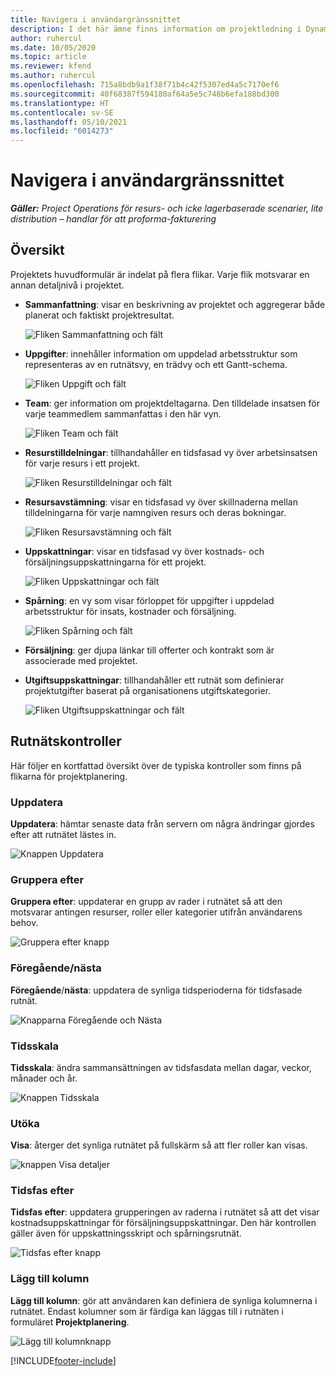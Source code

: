 ```yaml
---
title: Navigera i användargränssnittet
description: I det här ämne finns information om projektledning i Dynamics 365 i projektåtgärder.
author: ruhercul
ms.date: 10/05/2020
ms.topic: article
ms.reviewer: kfend
ms.author: ruhercul
ms.openlocfilehash: 715a8bdb9a1f38f71b4c42f5307ed4a5c7170ef6
ms.sourcegitcommit: 40f68387f594180af64a5e5c748b6efa188bd300
ms.translationtype: HT
ms.contentlocale: sv-SE
ms.lasthandoff: 05/10/2021
ms.locfileid: "6014273"
---
```

# <a name="navigating-the-user-interface"></a>Navigera i användargränssnittet

_**Gäller:** Project Operations för resurs- och icke lagerbaserade scenarier, lite distribution – handlar för att proforma-fakturering_

## <a name="overview"></a>Översikt

Projektets huvudformulär är indelat på flera flikar. Varje flik motsvarar en annan detaljnivå i projektet.

- **Sammanfattning**: visar en beskrivning av projektet och aggregerar både planerat och faktiskt projektresultat.

    ![Fliken Sammanfattning och fält](media/navigation7.png)

- **Uppgifter**: innehåller information om uppdelad arbetsstruktur som representeras av en rutnätsvy, en trädvy och ett Gantt-schema.

    ![Fliken Uppgift och fält](media/navigation8.png)

- **Team**: ger information om projektdeltagarna. Den tilldelade insatsen för varje teammedlem sammanfattas i den här vyn.

    ![Fliken Team och fält](media/navigation9.png)

- **Resurstilldelningar**: tillhandahåller en tidsfasad vy över arbetsinsatsen för varje resurs i ett projekt.

    ![Fliken Resurstilldelningar och fält](media/navigation10.png)

- **Resursavstämning**: visar en tidsfasad vy över skillnaderna mellan tilldelningarna för varje namngiven resurs och deras bokningar.

    ![Fliken Resursavstämning och fält](media/navigation11.png)

- **Uppskattningar**: visar en tidsfasad vy över kostnads- och försäljningsuppskattningarna för ett projekt.

    ![Fliken Uppskattningar och fält](media/navigation12.png)

- **Spårning**: en vy som visar förloppet för uppgifter i uppdelad arbetsstruktur för insats, kostnader och försäljning.

    ![Fliken Spårning och fält](media/navigation13.png)

- **Försäljning**: ger djupa länkar till offerter och kontrakt som är associerade med projektet.

- **Utgiftsuppskattningar**: tillhandahåller ett rutnät som definierar projektutgifter baserat på organisationens utgiftskategorier.

    ![Fliken Utgiftsuppskattningar och fält](media/navigation14.png)

## <a name="grid-controls"></a>Rutnätskontroller

Här följer en kortfattad översikt över de typiska kontroller som finns på flikarna för projektplanering.

### <a name="refresh"></a>Uppdatera

**Uppdatera**: hämtar senaste data från servern om några ändringar gjordes efter att rutnätet lästes in.

![Knappen Uppdatera](media/navigation7.png)

### <a name="group-by"></a>Gruppera efter

**Gruppera efter**: uppdaterar en grupp av rader i rutnätet så att den motsvarar antingen resurser, roller eller kategorier utifrån användarens behov.

![Gruppera efter knapp](media/navigation6.png)

### <a name="previousnext"></a>Föregående/nästa

**Föregående**/**nästa**: uppdatera de synliga tidsperioderna för tidsfasade rutnät.

![Knapparna Föregående och Nästa](media/navigation2.png)

### <a name="timescale"></a>Tidsskala

**Tidsskala**: ändra sammansättningen av tidsfasdata mellan dagar, veckor, månader och år.

![Knappen Tidsskala](media/navigation3.png)

### <a name="expand"></a>Utöka

**Visa**: återger det synliga rutnätet på fullskärm så att fler roller kan visas.

![knappen Visa detaljer](media/navigation4.png)

### <a name="time-phase-by"></a>Tidsfas efter

**Tidsfas efter**: uppdatera grupperingen av raderna i rutnätet så att det visar kostnadsuppskattningar för försäljningsuppskattningar. Den här kontrollen gäller även för uppskattningsskript och spårningsrutnät.

![Tidsfas efter knapp](media/navigation0.png)

### <a name="add-column"></a>Lägg till kolumn

**Lägg till kolumn**: gör att användaren kan definiera de synliga kolumnerna i rutnätet. Endast kolumner som är färdiga kan läggas till i rutnäten i formuläret **Projektplanering**.

![Lägg till kolumnknapp](media/navigation5.png)


[!INCLUDE[footer-include](../includes/footer-banner.md)]